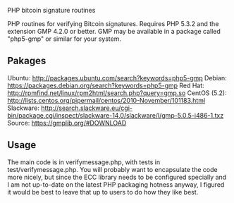 PHP bitcoin signature routines

PHP routines for verifying Bitcoin signatures.  Requires PHP 5.3.2 and the extension GMP 4.2.0 or better. GMP may be available in a package called "php5-gmp" or similar for your system.


Pakages
-------
Ubuntu: http://packages.ubuntu.com/search?keywords=php5-gmp
Debian: https://packages.debian.org/search?keywords=php5-gmp
Red Hat: http://rpmfind.net/linux/rpm2html/search.php?query=gmp.so
CentOS (5.2): http://lists.centos.org/pipermail/centos/2010-November/101183.html
Slackware: http://search.slackware.eu/cgi-bin/package.cgi/inspect/slackware-14.0/slackware/l/gmp-5.0.5-i486-1.txz
Source: https://gmplib.org/#DOWNLOAD


Usage
-----
The main code is in verifymessage.php, with tests in test/verifymessage.php.  You will probably want to encapsulate the code more nicely, but since the ECC library needs to be configured specially and I am not up-to-date on the latest PHP packaging hotness anyway, I figured it would be best to leave that up to users to do how they like best.
